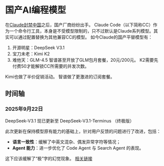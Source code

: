 # 国产AI编程模型

在[Claude封禁中国](https://www.anthropic.com/news/updating-restrictions-of-sales-to-unsupported-regions)之后，国产厂商纷纷出手。
Claude Code（以下简称CC）作为一个命令行工具，本身是不受模型限制的，只不过默认是Claude系列模型。其实可以通过配置替换为其他兼容CC的模型。
如今Claude的国产平替模型有：
1. 开源明星：DeepSeek V3.1
2. 宝刀未老：Kimi K2
3. 难他天：GLM-4.5
智谱甚至开放了GLM包月套餐，20元/200元。
K2需要先付费50才能解锁CC所需要的并发次数。

Kimi也做了半价促销活动。
智谱做了更激进的订阅套餐。

## 时间轴

### 2025年9月22日
DeepSeek-V3.1 现已更新至 DeepSeek-V3.1-Terminus （终极版）

此次更新在保持模型原有能力的基础上，针对用户反馈的问题进行了改进，包括：
- **语言一致性**：缓解了中英文混杂、偶发异常字符等情况；
- **Agent 能力**：进一步优化了 Code Agent 与 Search Agent 的表现。

这下应该缓解了“极”字的幻觉现象。
[相关链接](https://mp.weixin.qq.com/s/DGf1DjjIt_gnm5Ajkp98hA)